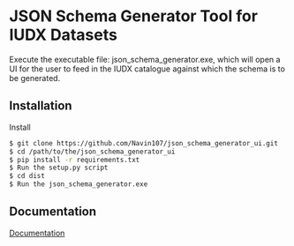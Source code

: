 
# JSON Schema Generator Tool for IUDX Datasets

Execute the executable file: json_schema_generator.exe, which will open a UI for the user to feed in the IUDX catalogue against which the schema is to be generated.

## Installation

Install  

```bash
$ git clone https://github.com/Navin107/json_schema_generator_ui.git
$ cd /path/to/the/json_schema_generator_ui
$ pip install -r requirements.txt
$ Run the setup.py script
$ cd dist
$ Run the json_schema_generator.exe
```
    
## Documentation

[Documentation](https://docs.google.com/document/d/17a6e6utQEgEsodQTE3klhNSEgKC3NYe8I4zw8wBjOHQ/edit)

